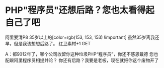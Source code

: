 # PHP"程序员"还想后路？您也太看得起自己了吧

阿里要清P8 35岁以上的[color=rgb(153, 153, 153) !important]
虽然35岁离我还早，但是我该想想后路了。
红卫素材+1 GET


A：都9012年了，哪个公司收留你这种垃圾PHP“程序员”，你还不感恩戴德
您也配跟阿里程序员相提并论？
你还有后路？我要是老板，现在就把你这个废物开了
